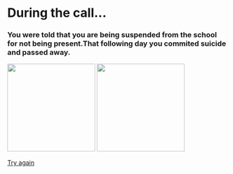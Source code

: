 # During the call...

### You were told that you are being suspended from the school for not being present.That following day you commited suicide and passed away.

<img src="http://www.innovateli.com/wp/wp-content/uploads/2019/09/Suspended-2-777x437.jpg" width="200"/>
<img src="https://encrypted-tbn0.gstatic.com/images?q=tbn:ANd9GcRROj_aERWdaGTG2mrhCr5D-JhRiqD2reV5I0ddFU_rU_EXUsod&s" width="200"/>

[Try again](home.md)

